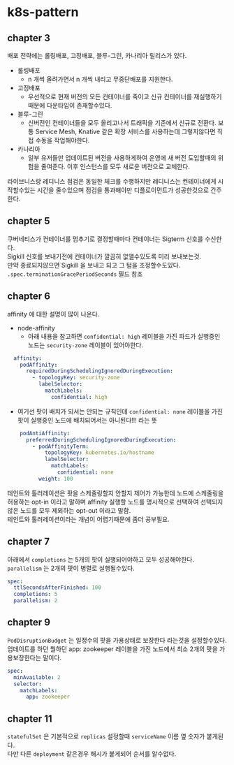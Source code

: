 # k8s-pattern

## chapter 3

배포 전략에는 롤링배포, 고정배포, 블루-그린, 카나리아 릴리스가 있다.  

* 롤링배포
  * n 개씩 올려가면서 n 개씩 내리고 무중단배포를 지원한다.  
* 고정배포
  * 우선적으로 현재 버전의 모든 컨테이너를 죽이고 신규 컨테이너를 재실행하기때문에 다운타임이 존재할수있다.  
* 블루-그린
  * 신버전인 컨테이너들을 모두 올리고나서 트래픽을 기존에서 신규로 전환다. 보통 Service Mesh, Knative 같은 확장 서비스를 사용하는데 그렇지않다면 직접 수동을 작업해야한다.  
* 카나리아
  * 일부 유저들만 업데이트된 버전을 사용하게하여 운영에 새 버전 도입할때의 위험을 줄여준다. 이후 인스턴스를 모두 새로운 버전으로 교체한다.  

라이브니스랑 레디니스 점검은 동일한 체크를 수행하지만 레디니스는 컨테이너에게 시작할수있는 시간을 줄수있으며 점검을 통과해야만 디플로이먼트가 성공한것으로 간주한다.  

## chapter 5

쿠버네티스가 컨테이너를 멈추기로 결정할때마다 컨테이너는 Sigterm 신호를 수신한다.  
Sigkill 신호를 보내기전에 컨테이너가 깔끔히 없앨수있도록 미리 보내보는것.  
만약 종료되지않으면 Sigkill 을 보내고 되고 그 텀을 조정할수도있다. `.spec.terminationGracePeriodSeconds` 필드 참조  

## chapter 6

affinity 에 대한 설명이 많이 나온다.  

* node-affinity
  * 아래 내용을 참고하면 `confidential: high` 레이블을 가진 파드가 실행중인 노드는 `security-zone` 레이블이 있어야한다.
```yaml
  affinity:
    podAffinity:
      requiredDuringSchedulingIgnoredDuringExecution:
        - topologyKey: security-zone
          labelSelector:
            matchLabels:
              confidential: high 
```

  * 여기선 팟이 배치가 되서는 안되는 규칙인데 `confidential: none` 레이블을 가진 팟이 실행중인 노드에 배치되어서는 아니된다!!! 라는 뜻 

```yaml
    podAntiAffinity:
      preferredDuringSchedulingIgnoredDuringExecution:
        - podAffinityTerm:
            topologyKey: kubernetes.io/hostname
            labelSelector:
              matchLabels:
                confidential: none
          weight: 100
```

테인트와 톨러레이션은 팟을 스케줄링할지 안할지 제어가 가능한데 노드에 스케줄링을 허용하는 opt-in 이라고 말하며 affinity 실행할 노드를 명시적으로 선택하여 선택되지 않은 노드를 모두 제외하는 opt-out 이라고 말함.  
테인트와 톨러레이션이라는 개념이 어렵기때문에 좀더 공부필요.  

## chapter 7

아래에서 `completions` 는 5개의 팟이 실행되어야하고 모두 성공해야한다.  
`parallelism` 는 2개의 팟이 병렬로 실행될수있다.  

```yaml
spec:
  ttlSecondsAfterFinished: 100
  completions: 5
  parallelism: 2
```

## chapter 9

`PodDisruptionBudget` 는 일정수의 팟을 가용상태로 보장한다 라는것을 설정할수있다.  
업데이트를 하던 뭘하던 app: zookeeper 레이블을 가진 노드에서 최소 2개의 팟을 가용보장한다는 말이다.  

```yaml
spec:
  minAvailable: 2
  selector:
    matchLabels:
      app: zookeeper
```

## chapter 11

`statefulSet` 은 기본적으로 `replicas` 설정할때 `serviceName` 이름 옆 숫자가 붙게된다.  
다만 다른 `deployment` 같은경우 해시가 붙게되어 순서를 알수없다.  

